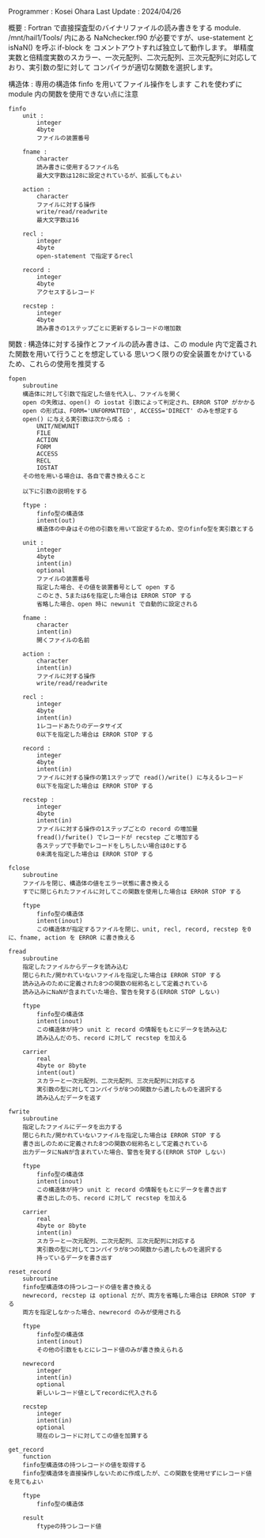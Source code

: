 Programmer : Kosei Ohara
Last Update : 2024/04/26

概要 :
    Fortran で直接探査型のバイナリファイルの読み書きをする module.
    /mnt/hail1/Tools/ 内にある NaNchecker.f90 が必要ですが、use-statement と isNaN() を呼ぶ if-block を
    コメントアウトすれば独立して動作します。
    単精度実数と倍精度実数のスカラー、一次元配列、二次元配列、三次元配列に対応しており、実引数の型に対して
    コンパイラが適切な関数を選択します。


構造体 :
    専用の構造体 finfo を用いてファイル操作をします
    これを使わずに module 内の関数を使用できない点に注意

    finfo
        unit :
            integer
            4byte
            ファイルの装置番号

        fname :
            character
            読み書きに使用するファイル名
            最大文字数は128に設定されているが、拡張してもよい

        action :
            character
            ファイルに対する操作
            write/read/readwrite
            最大文字数は16

        recl :
            integer
            4byte
            open-statement で指定するrecl

        record :
            integer
            4byte
            アクセスするレコード

        recstep :
            integer
            4byte
            読み書きの1ステップごとに更新するレコードの増加数


関数 :
    構造体に対する操作とファイルの読み書きは、この module 内で定義された関数を用いて行うことを想定している
    思いつく限りの安全装置をかけているため、これらの使用を推奨する

    fopen
        subroutine
        構造体に対して引数で指定した値を代入し、ファイルを開く
        open の失敗は、open() の iostat 引数によって判定され、ERROR STOP がかかる
        open の形式は、FORM='UNFORMATTED', ACCESS='DIRECT' のみを想定する
        open() に与える実引数は次から成る :
            UNIT/NEWUNIT
            FILE
            ACTION
            FORM
            ACCESS
            RECL
            IOSTAT
        その他を用いる場合は、各自で書き換えること

        以下に引数の説明をする

        ftype :
            finfo型の構造体
            intent(out)
            構造体の中身はその他の引数を用いて設定するため、空のfinfo型を実引数とする

        unit :
            integer
            4byte
            intent(in)
            optional
            ファイルの装置番号
            指定した場合、その値を装置番号として open する
            このとき、5または6を指定した場合は ERROR STOP する
            省略した場合、open 時に newunit で自動的に設定される

        fname :
            character
            intent(in)
            開くファイルの名前

        action :
            character
            intent(in)
            ファイルに対する操作
            write/read/readwrite

        recl :
            integer
            4byte
            intent(in)
            1レコードあたりのデータサイズ
            0以下を指定した場合は ERROR STOP する

        record :
            integer
            4byte
            intent(in)
            ファイルに対する操作の第1ステップで read()/write() に与えるレコード
            0以下を指定した場合は ERROR STOP する

        recstep :
            integer
            4byte
            intent(in)
            ファイルに対する操作の1ステップごとの record の増加量
            fread()/fwrite() でレコードが recstep ごと増加する
            各ステップで手動でレコードをしちしたい場合は0とする
            0未満を指定した場合は ERROR STOP する

    fclose
        subroutine
        ファイルを閉じ、構造体の値をエラー状態に書き換える
        すでに閉じられたファイルに対してこの関数を使用した場合は ERROR STOP する

        ftype
            finfo型の構造体
            intent(inout)
            この構造体が指定するファイルを閉じ、unit, recl, record, recstep を0 に、fname, action を ERROR に書き換える

    fread
        subroutine
        指定したファイルからデータを読み込む
        閉じられた/開かれていないファイルを指定した場合は ERROR STOP する
        読み込みのために定義された8つの関数の総称名として定義されている
        読み込みにNaNが含まれていた場合、警告を発する(ERROR STOP しない)

        ftype
            finfo型の構造体
            intent(inout)
            この構造体が持つ unit と record の情報をもとにデータを読み込む
            読み込んだのち、record に対して recstep を加える

        carrier
            real
            4byte or 8byte
            intent(out)
            スカラーと一次元配列、二次元配列、三次元配列に対応する
            実引数の型に対してコンパイラが8つの関数から適したものを選択する
            読み込んだデータを返す

    fwrite
        subroutine
        指定したファイルにデータを出力する
        閉じられた/開かれていないファイルを指定した場合は ERROR STOP する
        書き出しのために定義された8つの関数の総称名として定義されている
        出力データにNaNが含まれていた場合、警告を発する(ERROR STOP しない)

        ftype
            finfo型の構造体
            intent(inout)
            この構造体が持つ unit と record の情報をもとにデータを書き出す
            書き出したのち、record に対して recstep を加える

        carrier
            real
            4byte or 8byte
            intent(in)
            スカラーと一次元配列、二次元配列、三次元配列に対応する
            実引数の型に対してコンパイラが8つの関数から適したものを選択する
            持っているデータを書き出す

    reset_record
        subroutine
        finfo型構造体の持つレコードの値を書き換える
        newrecord, recstep は optional だが、両方を省略した場合は ERROR STOP する
        両方を指定しなかった場合、newrecord のみが使用される

        ftype
            finfo型の構造体
            intent(inout)
            その他の引数をもとにレコード値のみが書き換えられる

        newrecord
            integer
            intent(in)
            optional
            新しいレコード値としてrecordに代入される

        recstep
            integer
            intent(in)
            optional
            現在のレコードに対してこの値を加算する
            
    get_record
        function
        finfo型構造体の持つレコードの値を取得する
        finfo型構造体を直接操作しないために作成したが、この関数を使用せずにレコード値を見てもよい

        ftype
            finfo型の構造体

        result
            ftypeの持つレコード値








